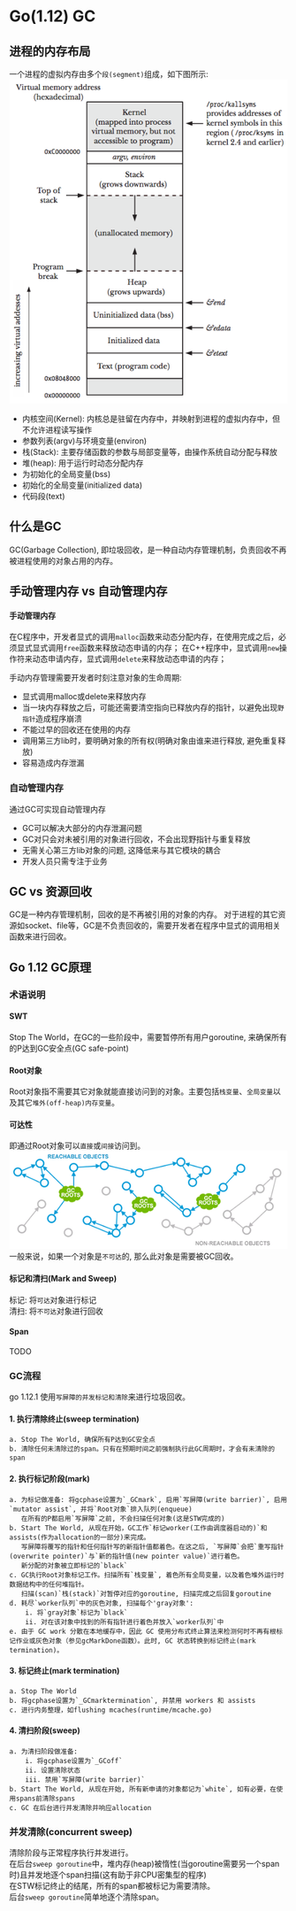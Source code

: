 # Go(1.12) GC

## 进程的内存布局

一个进程的虚拟内存由多个`段(segment)`组成，如下图所示:
<img src="https://github.com/grearter/blog/blob/master/golang/gc/memory_layout.png" />

* 内核空间(Kernel): 内核总是驻留在内存中，并映射到进程的虚拟内存中，但不允许进程读写操作
* 参数列表(argv)与环境变量(environ)
* 栈(Stack): 主要存储函数的参数与局部变量等，由操作系统自动分配与释放
* 堆(heap): 用于运行时动态分配内存
* 为初始化的全局变量(bss)
* 初始化的全局变量(initialized data)
* 代码段(text)

## 什么是GC
GC(Garbage Collection), 即垃圾回收，是一种自动内存管理机制，负责回收不再被进程使用的对象占用的内存。

## 手动管理内存 vs 自动管理内存

#### 手动管理内存
在C程序中，开发者显式的调用`malloc`函数来动态分配内存，在使用完成之后，必须显式显式调用`free`函数来释放动态申请的内存；
在C++程序中，显式调用`new`操作符来动态申请内存，显式调用`delete`来释放动态申请的内存；

手动内存管理需要开发者时刻注意对象的生命周期:
  * 显式调用malloc或delete来释放内存
  * 当一块内存释放之后，可能还需要清空指向已释放内存的指针，以避免出现`野指针`造成程序崩溃
  * 不能过早的回收还在使用的内存
  * 调用第三方lib时，要明确对象的所有权(明确对象由谁来进行释放, 避免重复释放)
  * 容易造成内存泄漏
 
### 自动管理内存
通过GC可实现自动管理内存
* GC可以解决大部分的内存泄漏问题
* GC对只会对未被引用的对象进行回收，不会出现野指针与重复释放
* 无需关心第三方lib对象的问题, 这降低来与其它模块的耦合
* 开发人员只需专注于业务

## GC vs 资源回收
GC是一种内存管理机制，回收的是不再被引用的对象的内存。
对于进程的其它资源如socket、file等，GC是不负责回收的，需要开发者在程序中显式的调用相关函数来进行回收。

## Go 1.12 GC原理
### 术语说明
#### SWT
Stop The World，在GC的一些阶段中，需要暂停所有用户goroutine, 来确保所有的P达到GC安全点(GC safe-point)

#### Root对象
Root对象指不需要其它对象就能直接访问到的对象。主要包括`栈变量`、`全局变量`以及其它`堆外(off-heap)内存变量`。

#### 可达性
即通过Root对象可以`直接`或`间接`访问到。
<img src="https://github.com/grearter/blog/blob/master/golang/gc/reachable_objs.png" />
一般来说，如果一个对象是`不可达`的, 那么此对象是需要被GC回收。

#### 标记和清扫(Mark and Sweep)
标记: 将`可达`对象进行标记 <br/>
清扫: 将`不可达`对象进行回收

#### Span
TODO

### GC流程
go 1.12.1 使用`写屏障的并发标记和清除`来进行垃圾回收。

#### 1. 执行清除终止(sweep termination)
    a. Stop The World, 确保所有P达到GC安全点
    b. 清除任何未清除过的span。只有在预期时间之前强制执行此GC周期时，才会有未清除的span
#### 2. 执行标记阶段(mark)
    a. 为标记做准备: 将gcphase设置为`_GCmark`, 启用`写屏障(write barrier)`, 启用`mutator assist`, 并将`Root对象`排入队列(enqueue)
       在所有的P都启用`写屏障`之前, 不会扫描任何对象(这是STW完成的)
    b. Start The World, 从现在开始，GC工作`标记worker(工作由调度器启动的)`和assists(作为allocation的一部分)来完成。
       写屏障将覆写的指针和任何指针写的新指针值都着色。在这之后, `写屏障`会把`重写指针(overwrite pointer)`与`新的指针值(new pointer value)`进行着色。
       新分配的对象被立即标记的`black`
    c. GC执行Root对象标记工作。扫描所有`栈变量`, 着色所有全局变量，以及着色堆外运行时数据结构中的任何堆指针。
       扫描(scan)`栈(stack)`对暂停对应的goroutine, 扫描完成之后回复goroutine
    d. 耗尽`worker队列`中的灰色对象, 扫描每个'gray对象':
        i. 将`gray对象`标记为`black`
        ii. 对在该对象中找到的所有指针进行着色并放入`worker队列`中
    e. 由于 GC work 分散在本地缓存中，因此 GC 使用分布式终止算法来检测何时不再有根标记作业或灰色对象（参见gcMarkDone函数）。此时, GC 状态转换到标记终止(mark termination)。
#### 3. 标记终止(mark termination)
    a. Stop The World
    b. 将gcphase设置为`_GCmarktermination`, 并禁用 workers 和 assists
    c. 进行内务整理，如flushing mcaches(runtime/mcache.go)
    
#### 4. 清扫阶段(sweep)
    a. 为清扫阶段做准备:
        i. 将gcphase设置为`_GCoff`
        ii. 设置清除状态
        iii. 禁用`写屏障(write barrier)`
    b. Start The World, 从现在开始, 所有新申请的对象都记为`white`, 如有必要，在使用spans前清除spans 
    c. GC 在后台进行并发清除并响应allocation

### 并发清除(concurrent sweep)
清除阶段与正常程序执行并发进行。<br/>
在后台`sweep goroutine`中，堆内存(heap)被惰性(当goroutine需要另一个span时)且并发地逐个span扫描(这有助于非CPU密集型的程序) <br/>
在STW标记终止的结尾，所有的span都被标记为需要清除。<br/>
后台`sweep goroutine`简单地逐个清除span。
